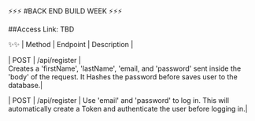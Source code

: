 ⚡️⚡️⚡️ #BACK END BUILD WEEK ⚡️⚡️⚡️


##Access Link: TBD 



✨✨
| Method | Endpoint      | Description |                        

| POST   | /api/register  |  
Creates a 'firstName', 'lastName', 'email, and 'password' sent inside the 'body' of the request. It Hashes the password before saves user to the database.|  

| POST   | /api/register  | Use 'email' and 'password' to log in. This will automatically create a Token and authenticate the user before logging in.|  